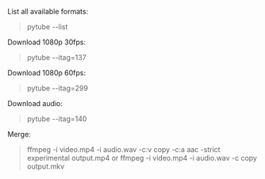 List all available formats:
> pytube <LINK> --list

Download 1080p 30fps:
> pytube <LINK> --itag=137

Download 1080p 60fps:
> pytube <LINK> --itag=299

Download audio:
> pytube <LINK> --itag=140

Merge:
> ffmpeg -i video.mp4 -i audio.wav -c:v copy -c:a aac -strict experimental output.mp4
> or
> ffmpeg -i video.mp4 -i audio.wav -c copy output.mkv
